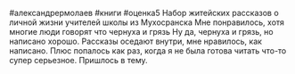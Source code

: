 #александрермолаев #книги #оценка5 
Набор житейских рассказов о личной жизни учителей школы из Мухосранска
Мне понравилось, хотя многие люди говорят что чернуха и грязь
Ну да, чернуха и грязь, но написано хорошо.
Рассказы оседают внутри, мне нравилось, как написано.
Плюс попалось как раз, когда я не была готова читать что-то супер серьезное.
Пришлось в тему.

